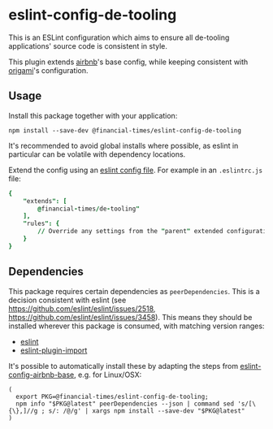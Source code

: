 # eslint-config-de-tooling

This is an ESLint configuration which aims to ensure all de-tooling applications' source code is consistent in style.

This plugin extends [airbnb](https://www.npmjs.com/package/eslint-config-airbnb-base)'s base config, while keeping consistent with [origami](https://github.com/Financial-Times/eslint-config-origami-component)'s configuration.

## Usage

Install this package together with your application:

```shell
npm install --save-dev @financial-times/eslint-config-de-tooling
```

It's recommended to avoid global installs where possible, as eslint in particular can be volatile with dependency locations.

Extend the config using an [eslint config file](https://eslint.org/docs/user-guide/configuring). For example in an `.eslintrc.js` file:

```j
{
    "extends": [
        @financial-times/de-tooling"
    ],
    "rules": {
        // Override any settings from the "parent" extended configuration
    }
}
```

## Dependencies

This package requires certain dependencies as `peerDependencies`. This is a decision consistent with eslint (see https://github.com/eslint/eslint/issues/2518, https://github.com/eslint/eslint/issues/3458). This means they should be installed wherever this package is consumed, with matching version ranges:

* [eslint](https://www.npmjs.com/package/eslint)
* [eslint-plugin-import](https://www.npmjs.com/package/eslint-plugin-import)

It's possible to automatically install these by adapting the steps from [eslint-config-airbnb-base](https://www.npmjs.com/package/eslint-config-airbnb-base), e.g. for Linux/OSX:

```shell
(
  export PKG=@financial-times/eslint-config-de-tooling;
  npm info "$PKG@latest" peerDependencies --json | command sed 's/[\{\},]//g ; s/: /@/g' | xargs npm install --save-dev "$PKG@latest"
)
```
